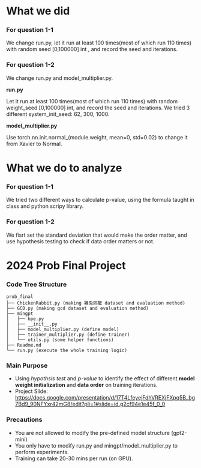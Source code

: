 # What we did

### For question 1-1
We change run.py, let it run at least 100 times(most of which run 110 times) with random seed [0,100000] int , and record the seed and iterations.

### For question 1-2
We change run.py and model_multiplier.py.

**run.py** 

Let it run at least 100 times(most of which run 110 times) with random weight_seed [0,100000] int, and record the seed and iterations.
We tried 3 different system_init_seed: 62, 300, 1000.

**model_multiplier.py** 

Use torch.nn.init.normal_(module.weight, mean=0, std=0.02) to change it from Xavier to Normal.

# What we do to analyze

### For question 1-1
We tried two different ways to calculate p-value, using the formula taught in class and python scripy library.

### For question 1-2
We fisrt set the standard deviation that would make the order matter, and use hypothesis testing to check if data order matters or not.



# 2024 Prob Final Project

### Code Tree Structure
```
prob_final
├── ChickenRabbit.py (making 雞兔同籠 dataset and evaluation method)
├── GCD.py (making gcd dataset and evaluation method)
├── mingpt
│   ├── bpe.py
│   ├── __init__.py
│   ├── model_multiplier.py (define model)
│   ├── trainer_multiplier.py (define trainer)
│   └── utils.py (some helper functions)
├── Readme.md
└── run.py (execute the whole training logic)
```
### Main Purpose
* Using *hypothsis test* and *p-value* to identify the effect of different **model weight initialization** and **data order** on training iterations.
* Project Slide: https://docs.google.com/presentation/d/17T4LfeyejFdhVREXjFXpq5B_bg7Bd9_90NFYxr42mG8/edit?pli=1#slide=id.g2cf94e1e45f_0_0

### Precautions
* You are not allowed to modify the pre-defined model structure (gpt2-mini)
* You only have to modify run.py and mingpt/model_multiplier.py to perform experiments.
* Training can take 20-30 mins per run (on GPU).
